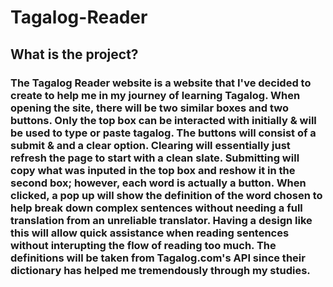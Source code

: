 # Tagalog-Reader
## What is the project? 
### The Tagalog Reader website is a website that I've decided to create to help me in my journey of learning Tagalog. When opening the site, there will be two similar boxes and two buttons. Only the top box can be interacted with initially & will be used to type or paste tagalog. The buttons will consist of a submit & and a clear option. Clearing will essentially just refresh the page to start with a clean slate. Submitting will copy what was inputed in the top box and reshow it in the second box; however, each word is actually a button. When clicked, a pop up will show the definition of the word chosen to help break down complex sentences without needing a full translation from an unreliable translator. Having a design like this will allow quick assistance when reading sentences without interupting the flow of reading too much. The definitions will be taken from Tagalog.com's API since their dictionary has helped me tremendously through my studies.
